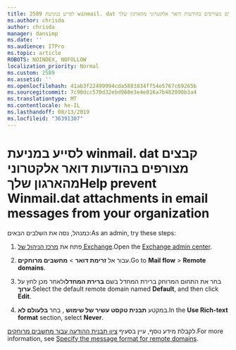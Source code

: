 ```yaml
---
title: 2589 לסייע במניעת winmail. dat קבצים מצורפים בהודעות דואר אלקטרוני מהארגון שלך
ms.author: chrisda
author: chrisda
manager: dansimp
ms.date: ''
ms.audience: ITPro
ms.topic: article
ROBOTS: NOINDEX, NOFOLLOW
localization_priority: Normal
ms.custom: 2589
ms.assetid: ''
ms.openlocfilehash: 41ab3f22499994cda5883834ff54e5767c69265b
ms.sourcegitcommit: 7c90dcc570d32ebd968e3e4e816a7b482890b3a4
ms.translationtype: MT
ms.contentlocale: he-IL
ms.lasthandoff: 08/13/2019
ms.locfileid: "36391307"
---
```

# <a name="help-prevent-winmaildat-attachments-in-email-messages-from-your-organization"></a><span data-ttu-id="c7993-102">לסייע במניעת winmail. dat קבצים מצורפים בהודעות דואר אלקטרוני מהארגון שלך</span><span class="sxs-lookup"><span data-stu-id="c7993-102">Help prevent Winmail.dat attachments in email messages from your organization</span></span>

<span data-ttu-id="c7993-103">כמנהל, נסה את השלבים הבאים:</span><span class="sxs-lookup"><span data-stu-id="c7993-103">As an admin, try these steps:</span></span>

1. <span data-ttu-id="c7993-104">פתח את [מרכז הניהול של Exchange](https://outlook.office365.com/ecp/).</span><span class="sxs-lookup"><span data-stu-id="c7993-104">Open the [Exchange admin center](https://outlook.office365.com/ecp/).</span></span>

2. <span data-ttu-id="c7993-105">עבור אל **זרימת דואר** > **מחשבים מרוחקים**.</span><span class="sxs-lookup"><span data-stu-id="c7993-105">Go to **Mail flow** > **Remote domains**.</span></span>

3. <span data-ttu-id="c7993-106">בחר את התחום המרוחק ברירת המחדל בשם **ברירת המחדל**ולאחר מכן לחץ על **ערוך**.</span><span class="sxs-lookup"><span data-stu-id="c7993-106">Select the default remote domain named **Default**, and then click **Edit**.</span></span>

4. <span data-ttu-id="c7993-107">במקטע **תבנית טקסט עשיר של שימוש** , בחר **בלעולם לא**.</span><span class="sxs-lookup"><span data-stu-id="c7993-107">In the **Use Rich-text format** section, select **Never**.</span></span>

<span data-ttu-id="c7993-108">לקבלת מידע נוסף, עיין בסעיף [ציון תבנית ההודעה עבור מחשבים מרוחקים](https://docs.microsoft.com/Exchange/mail-flow-best-practices/remote-domains/remote-domains#specifying-message-format).</span><span class="sxs-lookup"><span data-stu-id="c7993-108">For more information, see [Specify the message format for remote domains](https://docs.microsoft.com/Exchange/mail-flow-best-practices/remote-domains/remote-domains#specifying-message-format).</span></span>
